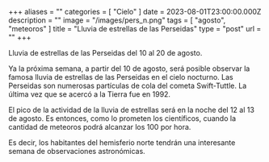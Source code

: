 +++
aliases = ""
categories = [ "Cielo" ]
date = 2023-08-01T23:00:00.000Z
description = ""
image = "/images/pers_n.png"
tags = [ "agosto", "meteoros" ]
title = "Lluvia de estrellas de las Perseidas"
type = "post"
url = ""
+++

Lluvia de estrellas de las Perseidas del 10 al 20 de agosto.

Ya la próxima semana, a partir del 10 de agosto, será posible observar la famosa lluvia de estrellas de las Perseidas en el cielo nocturno. Las Perseidas son numerosas partículas de cola del cometa Swift-Tuttle. La última vez que se acercó a la Tierra fue en 1992.

El pico de la actividad de la lluvia de estrellas será en la noche del 12 al 13 de agosto. Es entonces, como lo prometen los científicos, cuando la cantidad de meteoros podrá alcanzar los 100 por hora.

Es decir, los habitantes del hemisferio norte tendrán una interesante semana de observaciones astronómicas.
